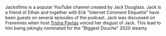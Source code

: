 Jacksfilms is a popular YouTube channel created by Jack Douglass. Jack is a friend of Ethan and together with Erik "Internet Comment Etiquette" have been guests on several episodes of the podcast. Jack was discussed on Frenemies when host [Trisha Paytas](/people/tpaytas) voiced her disgust of Jack. This lead to him being jokingly nominated for the "Biggest Douche" 2020 steamy.
